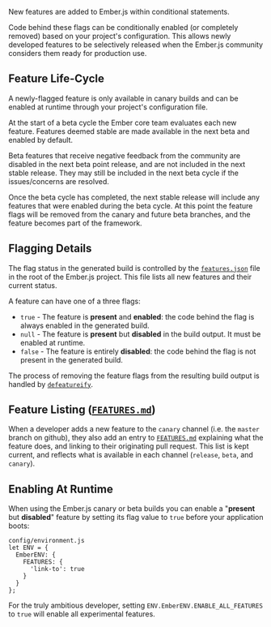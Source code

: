 New features are added to Ember.js within conditional statements.

Code behind these flags can be conditionally enabled (or completely removed) based on your project's configuration. This allows newly developed features to be selectively released when the Ember.js community considers them ready for production use.

## Feature Life-Cycle

A newly-flagged feature is only available in canary builds and can be enabled at runtime through your project's configuration file.

At the start of a beta cycle the Ember core team evaluates each new feature. Features deemed stable are made available in the next beta and enabled by default.

Beta features that receive negative feedback from the community are disabled in the next beta point release, and are not included in the next stable release. They may still be included in the next beta cycle if the issues/concerns are resolved.

Once the beta cycle has completed, the next stable release will include any features that were enabled during the beta cycle. At this point the feature flags will be removed from the canary and future beta branches, and the feature becomes part of the framework.

## Flagging Details

The flag status in the generated build is controlled by the [`features.json`](https://github.com/emberjs/ember.js/blob/master/features.json) file in the root of the Ember.js project. This file lists all new features and their current status.

A feature can have one of a three flags:

* `true` - The feature is **present** and **enabled**: the code behind the flag is always enabled in the generated build.
* `null` - The feature is **present** but **disabled** in the build output. It must be enabled at runtime.
* `false` - The feature is entirely **disabled**: the code behind the flag is not present in the generated build.

The process of removing the feature flags from the resulting build output is handled by [`defeatureify`](https://github.com/thomasboyt/defeatureify).

## Feature Listing ([`FEATURES.md`](https://github.com/emberjs/ember.js/blob/master/FEATURES.md))

When a developer adds a new feature to the `canary` channel (i.e. the `master` branch on github), they also add an entry to [`FEATURES.md`](https://github.com/emberjs/ember.js/blob/master/FEATURES.md) explaining what the feature does, and linking to their originating pull request. This list is kept current, and reflects what is available in each channel (`release`, `beta`, and `canary`).

## Enabling At Runtime

When using the Ember.js canary or beta builds you can enable a "**present** but **disabled**" feature by setting its flag value to `true` before your application boots:

    config/environment.js
    let ENV = {
      EmberENV: {
        FEATURES: {
          'link-to': true
        }
      }
    };

For the truly ambitious developer, setting `ENV.EmberENV.ENABLE_ALL_FEATURES` to `true` will enable all experimental features.